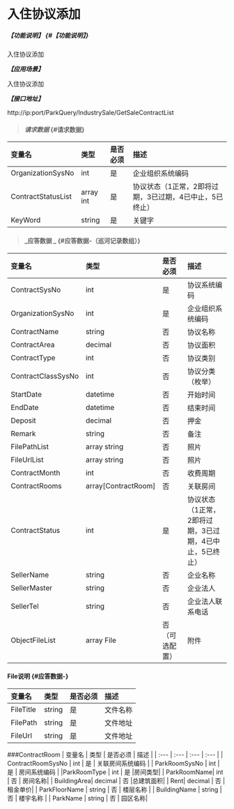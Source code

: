 # 入住协议添加

##### _【功能说明】_ {#【功能说明】}
入住协议添加

_**【应用场景】**_

入住协议添加

_**【接口地址】**_

http://ip:port/ParkQuery/IndustrySale/GetSaleContractList

> #### _请求数据_ {#请求数据}

| 变量名 | 类型 | 是否必须 | 描述 |
| :--- | :--- | :--- | :--- |
| OrganizationSysNo | int | 是 | 企业组织系统编码 |
| ContractStatusList |array int | 是 | 协议状态（1正常，2即将过期，3已过期，4已中止，5已终止） |
| KeyWord| string | 是 |关键字 |





> #### _应答数据 _ {#应答数据-（巡河记录数组）}

| 变量名 | 类型 | 是否必须 | 描述 |
| :--- | :--- | :--- | :--- |
| ContractSysNo | int | 是 | 协议系统编码 |
| OrganizationSysNo | int | 是 | 企业组织系统编码 |
| ContractName | string | 否 | 协议名称|
| ContractArea | decimal | 否 | 协议面积|
| ContractType | int | 否 | 协议类别|
| ContractClassSysNo | int | 否 | 协议分类（枚举） |
| StartDate | datetime | 否 | 开始时间 |
| EndDate | datetime | 否 | 结束时间 |
| Deposit | decimal | 否 | 押金 |
| Remark | string| 否 | 备注 |
| FilePathList | array string | 否 |照片 |
| FileUrlList | array string | 否 |照片 |
| ContractMonth | int | 否 |收费周期|
| ContractRooms | array[ContractRoom] | 否 |关联房间|
| ContractStatus | int | 是 | 协议状态（1正常，2即将过期，3已过期，4已中止，5已终止） |
| SellerName | string | 否 |企业名称 |
| SellerMaster | string | 否 |企业法人 |
| SellerTel | string | 否 |企业法人联系电话 |
| ObjectFileList| array File| 否（可选配置） | 附件 |


#### File说明 {#应答数据-}

| 变量名 | 类型 | 是否必须 | 描述 |
| :--- | :--- | :--- | :--- |
| FileTitle| string| 是 | 文件名称 |
| FilePath| string| 是 | 文件地址 |
| FileUrl| string| 是 | 文件地址 |


###ContractRoom
| 变量名 | 类型 | 是否必须 | 描述 |
| :--- | :--- | :--- | :--- |
| ContractRoomSysNo | int | 是 | 关联房间系统编码 |
| ParkRoomSysNo | int | 是 | 房间系统编码 |
|ParkRoomType | int | 是 |房间类型|
| ParkRoomName| int | 否 | 房间名称|
| BuildingArea| decimal | 否 |总建筑面积|
| Rent| decimal | 否 |租金单价|
| ParkFloorName | string | 否 | 楼层名称 |
| BuildingName | string | 否 | 楼宇名称 |
| ParkName | string | 否 | 园区名称|






















